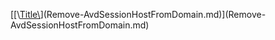 [\[\\[Title\\](Remove-AvdSessionHostFromDomain.md)\](Remove-AvdSessionHostFromDomain.md)](Remove-AvdSessionHostFromDomain.md)
